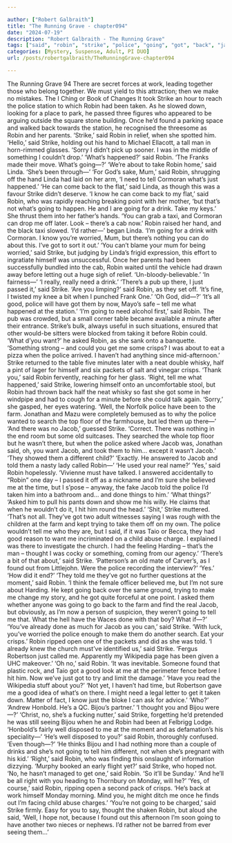 ```yaml
---

author: ["Robert Galbraith"]
title: "The Running Grave - chapter094"
date: "2024-07-19"
description: "Robert Galbraith - The Running Grave"
tags: ["said", "robin", "strike", "police", "going", "got", "back", "jacob", "tell", "linda", "found", "hand", "need", "good", "asked", "well", "child", "told", "one", "bijou", "must", "make", "taken", "passed", "something"]
categories: [Mystery, Suspense, Adult, PI DUO]
url: /posts/robertgalbraith/TheRunningGrave-chapter094

---
```



The Running Grave
94
There are secret forces at work, leading together those who belong together. We must yield to this attraction; then we make no mistakes.
The I Ching or Book of Changes
It took Strike an hour to reach the police station to which Robin had been taken. As he slowed down, looking for a place to park, he passed three figures who appeared to be arguing outside the square stone building. Once he’d found a parking space and walked back towards the station, he recognised the threesome as Robin and her parents.
‘Strike,’ said Robin in relief, when she spotted him.
‘Hello,’ said Strike, holding out his hand to Michael Ellacott, a tall man in horn-rimmed glasses. ‘Sorry I didn’t pick up sooner. I was in the middle of something I couldn’t drop.’
‘What’s happened?’ said Robin.
‘The Franks made their move. What’s going—?’
‘We’re about to take Robin home,’ said Linda. ‘She’s been through—’
‘For God’s sake, Mum,’ said Robin, shrugging off the hand Linda had laid on her arm, ‘I need to tell Cormoran what’s just happened.’
‘He can come back to the flat,’ said Linda, as though this was a favour Strike didn’t deserve.
‘I know he can come back to my flat,’ said Robin, who was rapidly reaching breaking point with her mother, ‘but that’s not what’s going to happen. He and I are going for a drink. Take my keys.’
She thrust them into her father’s hands.
‘You can grab a taxi, and Cormoran can drop me off later. Look – there’s a cab now.’
Robin raised her hand, and the black taxi slowed.
‘I’d rather—’ began Linda.
‘I’m going for a drink with Cormoran. I know you’re worried, Mum, but there’s nothing you can do about this. I’ve got to sort it out.’
‘You can’t blame your mum for being worried,’ said Strike, but judging by Linda’s frigid expression, this effort to ingratiate himself was unsuccessful. Once her parents had been successfully bundled into the cab, Robin waited until the vehicle had drawn away before letting out a huge sigh of relief.
‘Un-bloody-believable.’
‘In fairness—’
‘I really, really need a drink.’
‘There’s a pub up there, I just passed it,’ said Strike.
‘Are you limping?’ said Robin, as they set off.
‘It’s fine, I twisted my knee a bit when I punched Frank One.’
‘Oh God, did—?’
‘It’s all good, police will have got them by now, Mayo’s safe – tell me what happened at the station.’
‘I’m going to need alcohol first,’ said Robin.
The pub was crowded, but a small corner table became available a minute after their entrance. Strike’s bulk, always useful in such situations, ensured that other would-be sitters were blocked from taking it before Robin could.
‘What d’you want?’ he asked Robin, as she sank onto a banquette.
‘Something strong – and could you get me some crisps? I was about to eat a pizza when the police arrived. I haven’t had anything since mid-afternoon.’
Strike returned to the table five minutes later with a neat double whisky, half a pint of lager for himself and six packets of salt and vinegar crisps.
‘Thank you,’ said Robin fervently, reaching for her glass.
‘Right, tell me what happened,’ said Strike, lowering himself onto an uncomfortable stool, but Robin had thrown back half the neat whisky so fast she got some in her windpipe and had to cough for a minute before she could talk again.
‘Sorry,’ she gasped, her eyes watering. ‘Well, the Norfolk police have been to the farm. Jonathan and Mazu were completely bemused as to why the police wanted to search the top floor of the farmhouse, but led them up there—’
‘And there was no Jacob,’ guessed Strike.
‘Correct. There was nothing in the end room but some old suitcases. They searched the whole top floor but he wasn’t there, but when the police asked where Jacob was, Jonathan said, oh, you want Jacob, and took them to him… except it wasn’t Jacob.’
‘They showed them a different child?’
‘Exactly. He answered to Jacob and told them a nasty lady called Robin—’
‘He used your real name?’
‘Yes,’ said Robin hopelessly. ‘Vivienne must have talked. I answered accidentally to “Robin” one day – I passed it off as a nickname and I’m sure she believed me at the time, but I s’pose – anyway, the fake Jacob told the police I’d taken him into a bathroom and… and done things to him.’
‘What things?’
‘Asked him to pull his pants down and show me his willy. He claims that when he wouldn’t do it, I hit him round the head.’
‘Shit,’ Strike muttered.
‘That’s not all. They’ve got two adult witnesses saying I was rough with the children at the farm and kept trying to take them off on my own. The police wouldn’t tell me who they are, but I said, if it was Taio or Becca, they had good reason to want me incriminated on a child abuse charge. I explained I was there to investigate the church. I had the feeling Harding – that’s the man – thought I was cocky or something, coming from our agency.’
‘There’s a bit of that about,’ said Strike. ‘Patterson’s an old mate of Carver’s, as I found out from Littlejohn. Were the police recording the interview?’
‘Yes.’
‘How did it end?’
‘They told me they’ve got no further questions at the moment,’ said Robin. ‘I think the female officer believed me, but I’m not sure about Harding. He kept going back over the same ground, trying to make me change my story, and he got quite forceful at one point. I asked them whether anyone was going to go back to the farm and find the real Jacob, but obviously, as I’m now a person of suspicion, they weren’t going to tell me that. What the hell have the Waces done with that boy? What if—?’
‘You’ve already done as much for Jacob as you can,’ said Strike. ‘With luck, you’ve worried the police enough to make them do another search. Eat your crisps.’
Robin ripped open one of the packets and did as she was told.
‘I already knew the church must’ve identified us,’ said Strike. ‘Fergus Robertson just called me. Apparently my Wikipedia page has been given a UHC makeover.’
‘Oh no,’ said Robin.
‘It was inevitable. Someone found that plastic rock, and Taio got a good look at me at the perimeter fence before I hit him. Now we’ve just got to try and limit the damage.’
‘Have you read the Wikipedia stuff about you?’
‘Not yet, I haven’t had time, but Robertson gave me a good idea of what’s on there. I might need a legal letter to get it taken down. Matter of fact, I know just the bloke I can ask for advice.’
‘Who?’
‘Andrew Honbold. He’s a QC. Bijou’s partner.’
‘I thought you and Bijou were—?’
‘Christ, no, she’s a fucking nutter,’ said Strike, forgetting he’d pretended he was still seeing Bijou when he and Robin had been at Felbrigg Lodge. ‘Honbold’s fairly well disposed to me at the moment and as defamation’s his speciality—’
‘He’s well disposed to you?’ said Robin, thoroughly confused. ‘Even though—?’
‘He thinks Bijou and I had nothing more than a couple of drinks and she’s not going to tell him different, not when she’s pregnant with his kid.’
‘Right,’ said Robin, who was finding this onslaught of information dizzying.
‘Murphy booked an early flight yet?’ said Strike, who hoped not.
‘No, he hasn’t managed to get one,’ said Robin. ‘So it’ll be Sunday.’
‘And he’ll be all right with you heading to Thornbury on Monday, will he?’
‘Yes, of course,’ said Robin, ripping open a second pack of crisps. ‘He’s back at work himself Monday morning. Mind you, he might ditch me once he finds out I’m facing child abuse charges.’
‘You’re not going to be charged,’ said Strike firmly.
Easy for you to say, thought the shaken Robin, but aloud she said,
‘Well, I hope not, because I found out this afternoon I’m soon going to have another two nieces or nephews. I’d rather not be barred from ever seeing them…’
